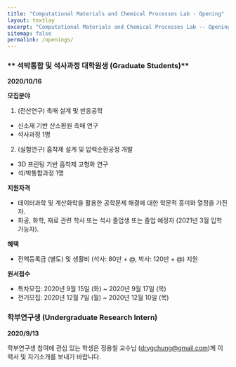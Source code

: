 ```yaml
---
title: "Computational Materials and Chemical Processes Lab - Opening"
layout: textlay
excerpt: "Computational Materials and Chemical Processes Lab -- Opening"
sitemap: false
permalink: /openings/
---
```

### ** 석박통합 및 석사과정 대학원생 (Graduate Students)**

**2020/10/16**

**모집분야**
1. (전산연구) 촉매 설계 및 반응공학
- 신소재 기반 산소환원 촉매 연구
- 석사과정 1명

2. (실험연구) 흡착제 설계 및 압력순환공정 개발
- 3D 프린팅 기반 흡착제 고형화 연구
- 석/박통합과정 1명

**지원자격**
- 데이터과학 및 계산화학을 활용한 공학문제 해결에 대한 학문적 흥미와 열정을 가진 자.
- 화공, 화학, 재료 관련 학사 또는 석사 졸업생 또는 졸업 예정자 (2021년 3월 입학 가능자).

**혜택**
- 전액등록금 (별도) 및 생활비 (석사: 80만 + @, 박사: 120만 + @) 지원

**원서접수**
- 특차모집: 2020년 9월 15일 (화) ~ 2020년 9월 17일 (목)
- 전기모집: 2020년 12월 7일 (월) ~ 2020년 12월 10일 (목)

### **학부연구생 (Undergraduate Research Intern)**

**2020/9/13**

학부연구생 참여에 관심 있는 학생은 정용철 교수님 (drygchung@gmail.com)께 이력서 및 자기소개를 보내기 바랍니다.
